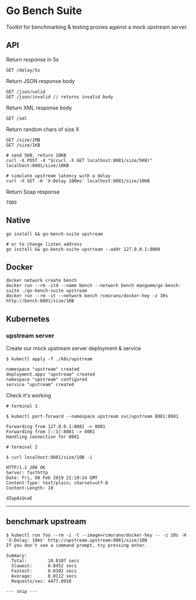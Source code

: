 Go Bench Suite
==============

Toolkit for benchmarking & testing proxies against a mock upstream server.

## API

Return response in 5s
```
GET /delay/5s
```

Return JSON response body
```
GET /json/valid
GET /json/invalid // returns invalid body
```

Return XML response body
```
GET /xml
```

Return random chars of size X
```
GET /size/1MB
GET /size/1KB

# send 5KB, return 10KB
curl -X POST -d "$(curl -X GET localhost:8081/size/5KB)" localhost:8081/size/10KB

# simulate upstream latency with a delay
curl -X GET -H 'X-Delay 100ms' localhost:8081/size/10KB
``` 

Return Soap response
```
TODO
```

## Native

```
go install && go-bench-suite upstream

# or to change listen address
go install && go-bench-suite upstream --addr 127.0.0.1:8000
```

## Docker

```
docker network create bench
docker run --rm -itd --name bench --network bench mangomm/go-bench-suite ./go-bench-suite upstream
docker run --rm -it --network bench rcmorano/docker-hey -z 30s http://bench:8081/size/10B
```

## Kubernetes

### upstream server

Create our mock upstream server deployment & service

```
$ kubectl apply -f ./k8s/upstream

namespace "upstream" created
deployment.apps "upstream" created
namespace "upstream" configured
service "upstream" created
```

Check it's working

```
# terminal 1

$ kubectl port-forward --namespace upstream svc/upstream 8081:8081

Forwarding from 127.0.0.1:8081 -> 8081
Forwarding from [::1]:8081 -> 8081
Handling connection for 8081
```

```
# terminal 2

$ curl localhost:8081/size/10B -i

HTTP/1.1 200 OK
Server: fasthttp
Date: Fri, 08 Feb 2019 21:19:14 GMT
Content-Type: text/plain; charset=utf-8
Content-Length: 10

dZapAiUvaE
```

---

## benchmark upstream

```
$ kubectl run foo --rm -i -t --image=rcmorano/docker-hey -- -z 10s -H 'X-Delay: 10ms' http://upstream.upstream:8081/size/10B
If you don't see a command prompt, try pressing enter.

Summary:
  Total:        10.0107 secs
  Slowest:		0.0452 secs
  Fastest:		0.0102 secs
  Average:		0.0112 secs
  Requests/sec:	4477.0918

--- snip ---
```
